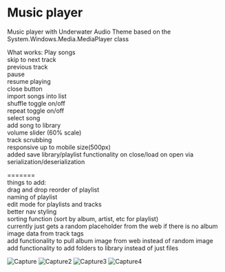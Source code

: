 
# Music player
Music player with Underwater Audio Theme
based on the System.Windows.Media.MediaPlayer class

What works:
Play songs</br>
skip to next track</br>
previous track</br>
pause</br>
resume playing</br>
close button</br>
import songs into list</br>
shuffle toggle on/off</br>
repeat toggle on/off</br>
select song</br>
add song to library</br>
volume slider (60% scale)</br>
track scrubbing</br>
responsive up to mobile size(500px)</br>
added save library/playlist functionality on close/load on open via serialization/deserialization</br>



=======</br>
things to add:</br>
drag and drop reorder of playlist</br>
naming of playlist</br>
edit mode for playlists and tracks</br>
better nav styling</br>
sorting function (sort by album, artist, etc for playlist)</br>
currently just gets a random placeholder from the web if there is no album image data from track tags</br>
add functionality to pull album image from web instead of random image</br>
add functionality to add folders to library instead of just files</br>


![Capture](https://user-images.githubusercontent.com/46287392/125151131-c914e380-e0f9-11eb-93de-00b60e26058d.PNG)
![Capture2](https://user-images.githubusercontent.com/46287392/125151132-c9ad7a00-e0f9-11eb-906c-5dce3e9f6a1e.PNG)
![Capture3](https://user-images.githubusercontent.com/46287392/125151133-ca461080-e0f9-11eb-994b-7deffacc843c.PNG)
![Capture4](https://user-images.githubusercontent.com/46287392/125151142-dfbb3a80-e0f9-11eb-8828-990e77413680.PNG)


